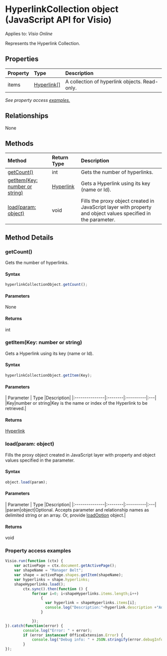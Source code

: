 # HyperlinkCollection object (JavaScript API for Visio)

Applies to: _Visio Online_

Represents the Hyperlink Collection.

## Properties

| Property	   | Type	|Description|
|:---------------|:--------|:----------|
|items|[Hyperlink[]](hyperlink.md)|A collection of hyperlink objects. Read-only.|

_See property access [examples.](#property-access-examples)_

## Relationships
None


## Methods

| Method		   | Return Type	|Description|
|:---------------|:--------|:----------|
|[getCount()](#getcount)|int|Gets the number of hyperlinks.|
|[getItem(Key: number or string)](#getitemkey-number-or-string)|[Hyperlink](hyperlink.md)|Gets a Hyperlink using its key (name or Id).|
|[load(param: object)](#loadparam-object)|void|Fills the proxy object created in JavaScript layer with property and object values specified in the parameter.|

## Method Details


### getCount()
Gets the number of hyperlinks.

#### Syntax
```js
hyperlinkCollectionObject.getCount();
```

#### Parameters
None

#### Returns
int

### getItem(Key: number or string)
Gets a Hyperlink using its key (name or Id).

#### Syntax
```js
hyperlinkCollectionObject.getItem(Key);
```

#### Parameters
| Parameter	   | Type	|Description|
|:---------------|:--------|:----------|:---|
|Key|number or string|Key is the name or index of the Hyperlink to be retrieved.|

#### Returns
[Hyperlink](hyperlink.md)

### load(param: object)
Fills the proxy object created in JavaScript layer with property and object values specified in the parameter.

#### Syntax
```js
object.load(param);
```

#### Parameters
| Parameter	   | Type	|Description|
|:---------------|:--------|:----------|:---|
|param|object|Optional. Accepts parameter and relationship names as delimited string or an array. Or, provide [loadOption](loadoption.md) object.|

#### Returns
void
### Property access examples
```js
Visio.run(function (ctx) { 
	var activePage = ctx.document.getActivePage();
	var shapeName = "Manager Belt";
	var shape = activePage.shapes.getItem(shapeName);
	var hyperlinks = shape.hyperlinks;
	shapeHyperlinks.load();
		ctx.sync().then(function () {
			for(var i=0; i<shapeHyperlinks.items.length;i++)
				{
				  var hyperlink = shapeHyperlinks.items[i];
				  console.log("Description:"+hyperlink.description +"Address:"+hyperlink.address +"SubAddress:  "+ hyperlink.subAddress);
				}

			});
}).catch(function(error) {
		console.log("Error: " + error);
		if (error instanceof OfficeExtension.Error) {
			console.log("Debug info: " + JSON.stringify(error.debugInfo));
		}
});
```
